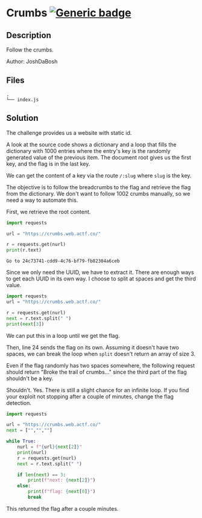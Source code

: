 # Crumbs [![Generic badge](https://img.shields.io/badge/Difficulty-Easy-green.svg)](https://shields.io/)

## Description
Follow the crumbs.

Author: JoshDaBosh

## Files

```
.
└── index.js
```

## Solution

The challenge provides us a website with static id.

A look at the source code shows a dictionary and a loop that fills the dictionary with 1000 entries where the entry's key is the randomly generated value of the previous item. The document root gives us the first key, and the flag is in the last key.

We can get the content of a key via the route `/:slug` where `slug` is the key.

The objective is to follow the breadcrumbs to the flag and retrieve the flag from the dictionary. We don't want to follow 1002 crumbs manually, so we need a way to automate this.

First, we retrieve the root content. 

```python
import requests

url = "https://crumbs.web.actf.co/"

r = requests.get(nurl)
print(r.text)
```
```
Go to 24c73741-cdd9-4c76-bf79-fb82304a6ceb
```

Since we only need the UUID, we have to extract it. There are enough ways to get each UUID in its own way. I choose to split at spaces and get the third value.

```python
import requests
url = "https://crumbs.web.actf.co/"

r = requests.get(nurl)
next = r.text.split(" ")
print(next[3])
```
We can put this in a loop until we get the flag.

Then, line 24 sends the flag on its own. Assuming it doesn't have two spaces, we can break the loop when `split` doesn't return an array of size 3.

Even if the flag randomly has two spaces somewhere, the following request should return "Broke the trail of crumbs..." since the third part of the flag shouldn't be a key.

Shouldn't. Yes. There is still a slight chance for an infinite loop. If you find your exploit not stopping after a couple of minutes, change the flag detection.
```python
import requests

url = "https://crumbs.web.actf.co/"
next = ["","",""]

while True:
    nurl = f"{url}{next[2]}"
    print(nurl)
    r = requests.get(nurl)
    next = r.text.split(" ")

    if len(next) == 3:
        print(f"next: {next[2]}")
    else:
        print(f"flag: {next[0]}")
        break

```
This returned the flag after a couple minutes.